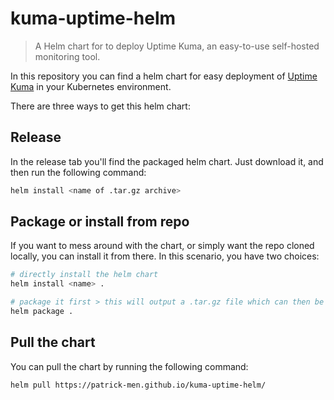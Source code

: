 # kuma-uptime-helm
> A Helm chart for to deploy Uptime Kuma, an easy-to-use self-hosted monitoring tool.

In this repository you can find a helm chart for easy deployment of [Uptime Kuma](https://github.com/louislam/uptime-kuma) in your Kubernetes environment.

There are three ways to get this helm chart:

## Release

In the release tab you'll find the packaged helm chart. Just download it, and then run the following command:

```bash
helm install <name of .tar.gz archive>
```

## Package or install from repo

If you want to mess around with the chart, or simply want the repo cloned locally, you can install it from there. In this scenario, you have two choices: 

```bash
# directly install the helm chart
helm install <name> .

# package it first > this will output a .tar.gz file which can then be installed with the command shown above
helm package .

```

## Pull the chart

You can pull the chart by running the following command:

```bash
helm pull https://patrick-men.github.io/kuma-uptime-helm/
```
